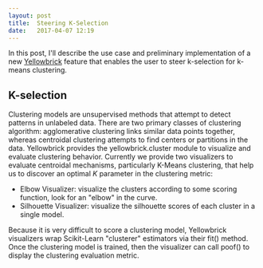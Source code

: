 ```yaml
---
layout: post
title:  Steering K-Selection
date:   2017-04-07 12:19
---
```


In this post, I'll describe the use case and preliminary implementation of a new [Yellowbrick](http://www.scikit-yb.org) feature that enables the user to steer k-selection for k-means clustering.


## K-selection

Clustering models are unsupervised methods that attempt to detect patterns in unlabeled data. There are two primary classes of clustering algorithm: agglomerative clustering links similar data points together, whereas centroidal clustering attempts to find centers or partitions in the data. Yellowbrick provides the yellowbrick.cluster module to visualize and evaluate clustering behavior. Currently we provide two visualizers to evaluate centroidal mechanisms, particularly K-Means clustering, that help us to discover an optimal $K$ parameter in the clustering metric:

- Elbow Visualizer: visualize the clusters according to some scoring function, look for an "elbow" in the curve.
- Silhouette Visualizer: visualize the silhouette scores of each cluster in a single model.

Because it is very difficult to score a clustering model, Yellowbrick visualizers wrap Scikit-Learn "clusterer" estimators via their fit() method. Once the clustering model is trained, then the visualizer can call poof() to display the clustering evaluation metric.
